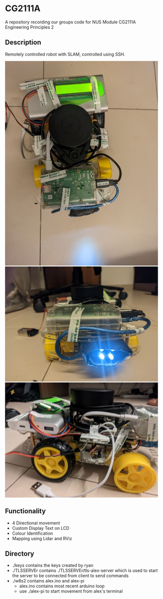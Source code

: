 # CG2111A
A repository recording our groups code for NUS Module CG2111A Engineering Principles 2

## Description
Remotely controlled robot with SLAM, controlled using SSH.

![Top](msg634414407-156274.jpg)
![Front](msg634414407-156275.jpg)
![Side](msg634414407-156273.jpg)

## Functionality
- 4 Directional movement 
- Custom Display Text on LCD
- Colour Identification
- Mapping using Lidar and RViz


## Directory
- ./keys contains the keys created by ryan
- ./TLSSERVEr contains ./TLSSERVEr/tls-alex-server which is used to start the server to be connected from client to send commands
- ./w8s2 contains alex.ino and alex-pi
  - alex.ino contains most recent arduino loop
  - use ./alex-pi to start movement from alex's terminal 


  

